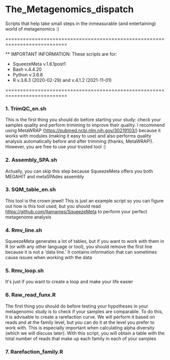 # The_Metagenomics_dispatch
Scripts that help take small steps in the inmeasurable (and entertaining) world of metagenomics :)

===========================================================================

** IMPORTANT INFORMATION: These scripts are for:
   + SqueezeMeta v.1.6.1post1 
   + Bash v.4.4.20
   + Python v.3.6.8
   + R v.3.6.3 (2020-02-29) and v.4.1.2 (2021-11-01)

===========================================================================

### 1. TrimQC_en.sh
This is the first thing you should do before starting your study: check your samples quality and perform trimming to improve their quality. I recommend using MetaWRAP (https://pubmed.ncbi.nlm.nih.gov/30219103/) because it works with modules (making it easy to use) and also performs quality analysis automatically before and after trimming (thanks, MetaWRAP!). However, you are free to use your trusted tool :)

### 2. Assembly_SPA.sh
Actually, you can skip this step because SqueezeMeta offers you both MEGAHIT and metaSPAdes assembly

### 3. SQM_table_en.sh
This tool is the crown jewel! This is just an example script so you can figure out how is this tool used, but you should read https://github.com/jtamames/SqueezeMeta to perform your perfect metagenome analysis

### 4. Rmv_line.sh
SqueezeMeta generates a lot of tables, but if you want to work with them in R (or with any other language or tool), you should remove the first line because it is not a 'data line.' It contains information that can sometimes cause issues when working with the data

### 5. Rmv_loop.sh
It's just if you want to create a loop and make your life easier

### 6. Raw_read_funx.R
The first thing you should do before testing your hypotheses in your metagenomic study is to check if your samples are comparable. To do this, it is advisable to create a rarefaction curve.
We will perform it based on reads and at the family level, but you can do it at the level you prefer to work with. This is especially important when calculating alpha diversity (which we will discuss later).
With this script, you will obtain a table with the total number of reads that make up each family in each of your samples

### 7. Rarefaction_family.R
